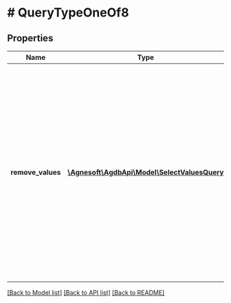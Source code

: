 # # QueryTypeOneOf8

## Properties

Name | Type | Description | Notes
------------ | ------------- | ------------- | -------------
**remove_values** | [**\Agnesoft\AgdbApi\Model\SelectValuesQuery**](SelectValuesQuery.md) | Query to remove properties from existing elements in the database. All of the specified &#x60;ids&#x60; must exist in the database however they do not need to have all the listed keys (it is NOT an error if any or all keys do not exist on any of the elements). |

[[Back to Model list]](../../README.md#models) [[Back to API list]](../../README.md#endpoints) [[Back to README]](../../README.md)
